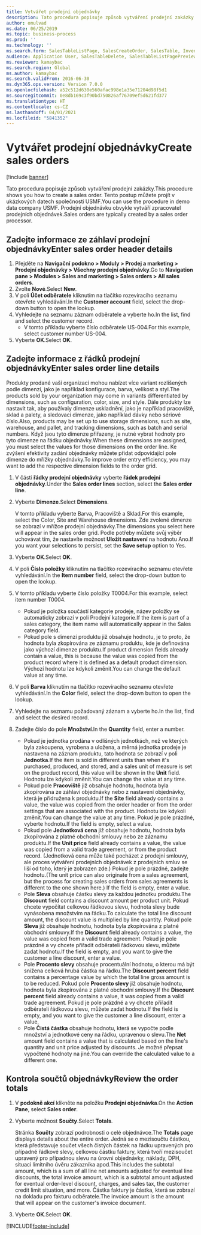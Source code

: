 ```yaml
---
title: Vytvářet prodejní objednávky
description: Tato procedura popisuje způsob vytváření prodejní zakázky.
author: omulvad
ms.date: 06/25/2019
ms.topic: business-process
ms.prod: ''
ms.technology: ''
ms.search.form: SalesTableListPage, SalesCreateOrder, SalesTable, InventDimParmFixed, InventProductDimensionLookup, SalesTotals
audience: Application User, SalesTableDelete, SalesTableListPagePreviewPage, SalesUpdateRemain
ms.reviewer: kamaybac
ms.search.region: Global
ms.author: kamaybac
ms.search.validFrom: 2016-06-30
ms.dyn365.ops.version: Version 7.0.0
ms.openlocfilehash: a52c512d630e560afac998e1a35e71204d98f5d1
ms.sourcegitcommit: 0e8db169c3f90bd750826af76709ef5d621fd377
ms.translationtype: HT
ms.contentlocale: cs-CZ
ms.lasthandoff: 04/01/2021
ms.locfileid: "5841352"
---
```

# <a name="create-sales-orders"></a><span data-ttu-id="9666b-103">Vytvářet prodejní objednávky</span><span class="sxs-lookup"><span data-stu-id="9666b-103">Create sales orders</span></span>

[!include [banner](../../includes/banner.md)]

<span data-ttu-id="9666b-104">Tato procedura popisuje způsob vytváření prodejní zakázky.</span><span class="sxs-lookup"><span data-stu-id="9666b-104">This procedure shows you how to create a sales order.</span></span> <span data-ttu-id="9666b-105">Tento postup můžete projít v ukázkových datech společnosti USMF.</span><span class="sxs-lookup"><span data-stu-id="9666b-105">You can use the procedure in demo data company USMF.</span></span> <span data-ttu-id="9666b-106">Prodejní objednávku obvykle vytváří zpracovatel prodejních objednávek.</span><span class="sxs-lookup"><span data-stu-id="9666b-106">Sales orders are typically created by a sales order processor.</span></span> 

## <a name="enter-sales-order-header-details"></a><span data-ttu-id="9666b-107">Zadejte informace ze záhlaví prodejní objednávky</span><span class="sxs-lookup"><span data-stu-id="9666b-107">Enter sales order header details</span></span>
1. <span data-ttu-id="9666b-108">Přejděte na **Navigační podokno > Moduly > Prodej a marketing > Prodejní objednávky > Všechny prodejní objednávky**.</span><span class="sxs-lookup"><span data-stu-id="9666b-108">Go to **Navigation pane > Modules > Sales and marketing > Sales orders > All sales orders**.</span></span>
2. <span data-ttu-id="9666b-109">Zvolte **Nové**.</span><span class="sxs-lookup"><span data-stu-id="9666b-109">Select **New**.</span></span>
3. <span data-ttu-id="9666b-110">V poli **Účet odběratele** kliknutím na tlačítko rozevíracího seznamu otevřete vyhledávání.</span><span class="sxs-lookup"><span data-stu-id="9666b-110">In the **Customer account** field, select the drop-down button to open the lookup.</span></span>
4. <span data-ttu-id="9666b-111">Vyhledejte na seznamu záznam odběratele a vyberte ho.</span><span class="sxs-lookup"><span data-stu-id="9666b-111">In the list, find and select the customer record.</span></span>
    - <span data-ttu-id="9666b-112">V tomto příkladu vyberte číslo odběratele US-004.</span><span class="sxs-lookup"><span data-stu-id="9666b-112">For this example, select customer number US-004.</span></span>  
5. <span data-ttu-id="9666b-113">Vyberte **OK**.</span><span class="sxs-lookup"><span data-stu-id="9666b-113">Select **OK**.</span></span>

## <a name="enter-sales-order-line-details"></a><span data-ttu-id="9666b-114">Zadejte informace z řádků prodejní objednávky</span><span class="sxs-lookup"><span data-stu-id="9666b-114">Enter sales order line details</span></span>
    
<span data-ttu-id="9666b-115">Produkty prodané vaší organizací mohou nabízet více variant rozlišených podle dimenzí, jako je například konfigurace, barva, velikost a styl.</span><span class="sxs-lookup"><span data-stu-id="9666b-115">The products sold by your organization may come in variants differentiated by dimensions, such as configuration, color, size, and style.</span></span> <span data-ttu-id="9666b-116">Dále produkty lze nastavit tak, aby používaly dimenze uskladnění, jako je například pracoviště, sklad a palety, a sledovací dimenze, jako například dávky nebo sériové číslo.</span><span class="sxs-lookup"><span data-stu-id="9666b-116">Also, products may be set up to use storage dimensions, such as site, warehouse, and pallet, and tracking dimensions, such as batch and serial numbers.</span></span> <span data-ttu-id="9666b-117">Když jsou tyto dimenze přiřazeny, je nutné vybrat hodnoty pro tyto dimenze na řádku objednávky.</span><span class="sxs-lookup"><span data-stu-id="9666b-117">When these dimensions are assigned, you must select the values for those dimensions on the order line.</span></span> <span data-ttu-id="9666b-118">Ke zvýšení efektivity zadání objednávky můžete přidat odpovídající pole dimenze do mřížky objednávky.</span><span class="sxs-lookup"><span data-stu-id="9666b-118">To improve order entry efficiency, you may want to add the respective dimension fields to the order grid.</span></span>
    
1. <span data-ttu-id="9666b-119">V části **řádky prodejní objednávky** vyberte **řádek prodejní objednávky**.</span><span class="sxs-lookup"><span data-stu-id="9666b-119">Under the **Sales order lines** section, select the **Sales order line**.</span></span>
2. <span data-ttu-id="9666b-120">Vyberte **Dimenze**.</span><span class="sxs-lookup"><span data-stu-id="9666b-120">Select **Dimensions**.</span></span>
    
    <span data-ttu-id="9666b-121">V tomto příkladu vyberte Barva, Pracoviště a Sklad.</span><span class="sxs-lookup"><span data-stu-id="9666b-121">For this example, select the Color, Site and Warehouse dimensions.</span></span> <span data-ttu-id="9666b-122">Zde zvolené dimenze se zobrazí v mřížce prodejní objednávky.</span><span class="sxs-lookup"><span data-stu-id="9666b-122">The dimensions you select here will appear in the sales order grid.</span></span> <span data-ttu-id="9666b-123">Podle potřeby můžete svůj výběr uchovávat tím, že nastavíte možnost **Uložit nastavení** na hodnotu Ano.</span><span class="sxs-lookup"><span data-stu-id="9666b-123">If you want your selections to persist, set the **Save setup** option to Yes.</span></span>
    
3. <span data-ttu-id="9666b-124">Vyberte **OK**.</span><span class="sxs-lookup"><span data-stu-id="9666b-124">Select **OK**.</span></span>
4. <span data-ttu-id="9666b-125">V poli **Číslo položky** kliknutím na tlačítko rozevíracího seznamu otevřete vyhledávání.</span><span class="sxs-lookup"><span data-stu-id="9666b-125">In the **Item number** field, select the drop-down button to open the lookup.</span></span>
5. <span data-ttu-id="9666b-126">V tomto příkladu vyberte číslo položky T0004.</span><span class="sxs-lookup"><span data-stu-id="9666b-126">For this example, select item number T0004.</span></span>
    - <span data-ttu-id="9666b-127">Pokud je položka součástí kategorie prodeje, název položky se automaticky zobrazí v poli Prodejní kategorie.</span><span class="sxs-lookup"><span data-stu-id="9666b-127">If the item is part of a sales category, the item name will automatically appear in the Sales category field.</span></span>  
    - <span data-ttu-id="9666b-128">Pokud pole s dimenzí produktu již obsahuje hodnotu, je to proto, že hodnota byla zkopírována ze záznamu produktu, kde je definována jako výchozí dimenze produktu.</span><span class="sxs-lookup"><span data-stu-id="9666b-128">If product dimension fields already contain a value, this is because the value was copied from the product record where it is defined as a default product dimension.</span></span> <span data-ttu-id="9666b-129">Výchozí hodnotu lze kdykoli změnit.</span><span class="sxs-lookup"><span data-stu-id="9666b-129">You can change the default value at any time.</span></span>   
6. <span data-ttu-id="9666b-130">V poli **Barva** kliknutím na tlačítko rozevíracího seznamu otevřete vyhledávání.</span><span class="sxs-lookup"><span data-stu-id="9666b-130">In the **Color** field, select the drop-down button to open the lookup.</span></span>
7. <span data-ttu-id="9666b-131">Vyhledejte na seznamu požadovaný záznam a vyberte ho.</span><span class="sxs-lookup"><span data-stu-id="9666b-131">In the list, find and select the desired record.</span></span>
8. <span data-ttu-id="9666b-132">Zadejte číslo do pole **Množství**.</span><span class="sxs-lookup"><span data-stu-id="9666b-132">In the **Quantity** field, enter a number.</span></span>
    - <span data-ttu-id="9666b-133">Pokud je jednotka prodána v odlišných jednotkách, než ve kterých byla zakoupena, vyrobena a uložena, a měrná jednotka prodeje je nastavena na záznam produktu, tato hodnota se zobrazí v poli **Jednotka**.</span><span class="sxs-lookup"><span data-stu-id="9666b-133">If the item is sold in different units than when it's purchased, produced, and stored, and a sales unit of measure is set on the product record, this value will be shown in the **Unit** field.</span></span> <span data-ttu-id="9666b-134">Hodnotu lze kdykoli změnit.</span><span class="sxs-lookup"><span data-stu-id="9666b-134">You can change the value at any time.</span></span>   
    - <span data-ttu-id="9666b-135">Pokud pole **Pracoviště** již obsahuje hodnotu, hodnota byla zkopírována ze záhlaví objednávky nebo z nastavení objednávky, která je přidružena k produktu.</span><span class="sxs-lookup"><span data-stu-id="9666b-135">If the **Site** field already contains a value, the value was copied from the order header or from the order settings that are associated with the product.</span></span> <span data-ttu-id="9666b-136">Hodnotu lze kdykoli změnit.</span><span class="sxs-lookup"><span data-stu-id="9666b-136">You can change the value at any time.</span></span> <span data-ttu-id="9666b-137">Pokud je pole prázdné, vyberte hodnotu.</span><span class="sxs-lookup"><span data-stu-id="9666b-137">If the field is empty, select a value.</span></span>   
    - <span data-ttu-id="9666b-138">Pokud pole **Jednotková cena** již obsahuje hodnotu, hodnota byla zkopírována z platné obchodní smlouvy nebo ze záznamu produktu.</span><span class="sxs-lookup"><span data-stu-id="9666b-138">If the **Unit price** field already contains a value, the value was copied from a valid trade agreement, or from the product record.</span></span> <span data-ttu-id="9666b-139">(Jednotková cena může také pocházet z prodejní smlouvy, ale proces vytváření prodejních objednávek z prodejních smluv se liší od toho, který je zobrazen zde.) Pokud je pole prázdné, zadejte hodnotu.</span><span class="sxs-lookup"><span data-stu-id="9666b-139">(The unit price can also originate from a sales agreement, but the process for creating sales orders from sales agreements is different to the one shown here.) If the field is empty, enter a value.</span></span>   
    - <span data-ttu-id="9666b-140">Pole **Sleva** obsahuje částku slevy za každou jednotku produktu.</span><span class="sxs-lookup"><span data-stu-id="9666b-140">The **Discount** field contains a discount amount per product unit.</span></span> <span data-ttu-id="9666b-141">Pokud chcete vypočítat celkovou řádkovou slevu, hodnota slevy bude vynásobena množstvím na řádku.</span><span class="sxs-lookup"><span data-stu-id="9666b-141">To calculate the total line discount amount, the discount value is multiplied by line quantity.</span></span> <span data-ttu-id="9666b-142">Pokud pole **Sleva** již obsahuje hodnotu, hodnota byla zkopírována z platné obchodní smlouvy.</span><span class="sxs-lookup"><span data-stu-id="9666b-142">If the **Discount** field already contains a value, the value was copied from a valid trade agreement.</span></span> <span data-ttu-id="9666b-143">Pokud je pole prázdné a vy chcete přiřadit odběrateli řádkovou slevu, můžete zadat hodnotu.</span><span class="sxs-lookup"><span data-stu-id="9666b-143">If the field is empty, and you want to give the customer a line discount, enter a value.</span></span>  
    - <span data-ttu-id="9666b-144">Pole **Procento slevy** obsahuje procentuální hodnotu, o kterou má být snížena celková hrubá částka na řádku.</span><span class="sxs-lookup"><span data-stu-id="9666b-144">The **Discount percent** field contains a percentage value by which the total line gross amount is to be reduced.</span></span>  <span data-ttu-id="9666b-145">Pokud pole **Procento slevy** již obsahuje hodnotu, hodnota byla zkopírována z platné obchodní smlouvy.</span><span class="sxs-lookup"><span data-stu-id="9666b-145">If the **Discount percent** field already contains a value, it was copied from a valid trade agreement.</span></span> <span data-ttu-id="9666b-146">Pokud je pole prázdné a vy chcete přiřadit odběrateli řádkovou slevu, můžete zadat hodnotu.</span><span class="sxs-lookup"><span data-stu-id="9666b-146">If the field is empty, and you want to give the customer a line discount, enter a value.</span></span> 
    - <span data-ttu-id="9666b-147">Pole **Čistá částka** obsahuje hodnotu, která se vypočte podle množství a jednotkové ceny na řádku, upravenou o slevu.</span><span class="sxs-lookup"><span data-stu-id="9666b-147">The **Net** amount field contains a value that is calculated based on the line's quantity and unit price adjusted by discounts.</span></span>  <span data-ttu-id="9666b-148">Je možné přepsat vypočtené hodnoty na jiné.</span><span class="sxs-lookup"><span data-stu-id="9666b-148">You can override the calculated value to a different one.</span></span>  

## <a name="review-the-order-totals"></a><span data-ttu-id="9666b-149">Kontrola součtů objednávky</span><span class="sxs-lookup"><span data-stu-id="9666b-149">Review the order totals</span></span>
1. <span data-ttu-id="9666b-150">V **podokně akcí** klikněte na položku **Prodejní objednávka**.</span><span class="sxs-lookup"><span data-stu-id="9666b-150">On the **Action Pane**, select **Sales order**.</span></span>
2. <span data-ttu-id="9666b-151">Vyberte možnost **Součty**.</span><span class="sxs-lookup"><span data-stu-id="9666b-151">Select **Totals**.</span></span>
    
    <span data-ttu-id="9666b-152">Stránka **Součty** zobrazí podrobnosti o celé objednávce.</span><span class="sxs-lookup"><span data-stu-id="9666b-152">The **Totals** page displays details about the entire order.</span></span> <span data-ttu-id="9666b-153">Jedná se o mezisoučtu částkou, která představuje součet všech čistých částek na řádku upravených pro případné řádkové slevy, celkovou částku faktury, která tvoří mezisoučet upravený pro případnou slevu na úrovni objednávky, náklady, DPH, situaci limitního úvěru zákazníka apod.</span><span class="sxs-lookup"><span data-stu-id="9666b-153">This includes the subtotal amount, which is a sum of all line net amounts adjusted for eventual line discounts, the total invoice amount, which is a subtotal amount adjusted for eventual order-level discount, charges, and sales tax, the customer credit limit situation, and more.</span></span> <span data-ttu-id="9666b-154">Částka faktury je částka, která se zobrazí na dokladu pro fakturu odběratele.</span><span class="sxs-lookup"><span data-stu-id="9666b-154">The invoice amount is the amount that will appear on the customer's invoice document.</span></span>  
    
3. <span data-ttu-id="9666b-155">Vyberte **OK**.</span><span class="sxs-lookup"><span data-stu-id="9666b-155">Select **OK**.</span></span>


[!INCLUDE[footer-include](../../../includes/footer-banner.md)]